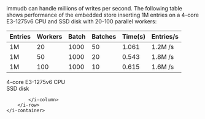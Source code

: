 <page-section id="immudb-performance-section" style="padding-top: 260px !important;">
	<i-container>
		<i-row>
			<i-column>
				<i-row>
					<i-column>
						<page-section-header title="Unmatched performance" :bottom="2">
							immudb can handle millions of writes per second. The following table shows performance of the embedded store inserting 1M entries on a 4-core E3-1275v6 CPU and SSD disk with 20-100 parallel workers:
						</page-section-header>
					</i-column>
				</i-row>
				<i-row>
					<i-column>
						<table>
							<thead>
								<tr>
									<th>Entries</th>
									<th>Workers</th>
									<th>Batch</th>
									<th>Batches</th>
									<th>Time(s)</th>
									<th>Entries/s</th>
								</tr>
							</thead>
							<tbody>
								<tr>
									<td>1M</td>
									<td>20</td>
									<td>1000</td>
									<td>50</td>
									<td>1.061</td>
									<td>1.2M /s</td>
								</tr>
								<tr>
									<td>1M</td>
									<td>50</td>
									<td>1000</td>
									<td>20</td>
									<td>0.543</td>
									<td>1.8M /s</td>
								</tr>
								<tr>
									<td>1M</td>
									<td>100</td>
									<td>1000</td>
									<td>10</td>
									<td>0.615</td>
									<td>1.6M /s</td>
								</tr>
							</tbody>
						</table>
					</i-column>
				</i-row>
				<i-row>
					<i-column>
						<div class="options">
							<div class="option">
								4-core E3-1275v6 CPU
							</div>
							<div class="option">
								SSD disk
							</div>
						</div>
					</i-column>
				</i-row>

			</i-column>
		</i-row>
	</i-container>
</page-section>
